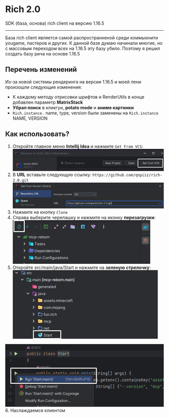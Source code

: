# Rich 2.0
SDK (база, основа) rich client на версию 1.16.5

---

База rich client является самой распространненой среди коммьюнити yougame, пастеров и других. К данной базе думаю начинали многие, но с массовым переходом всех на 1.16.5 эту базу убило. Поэтому я решил создать базу рича на основе 1.16.5

## Перечень изменений
Из-за новой системы рендеринга на версии 1.16.5 и моей лени произошли следующие изменения:
* К каждому методу отрисовки шрифтов и RenderUtils в конце добавлен параметр **MatrixStack**
* **Убрал поиск** в кликгуи, **potato mode** и **аниме картинки**
* `Rich.instance.` name, type, version были заменены на `Rich.instance` NAME, VERSION

## Как использовать?
1. Откройте главное меню **Intellij Idea** и нажмите `Get From VCS`:
![one](readme/one.png)
2. В **URL** вставьте следующую ссылку: `https://github.com/qnpiiz/rich-2.0.git`
![two](readme/two.png)
3. Нажмите на кнопку `Clone`
4. Справа выберите черепашку и нажмите на иконку **перезагрузки**:
![three](readme/three.png)
5. Откройте src/main/java/Start и нажмите на **зеленую стрелочку**:
![four](readme/four.png)

![five](readme/five.png)
6. Наслаждаемся клиентом
